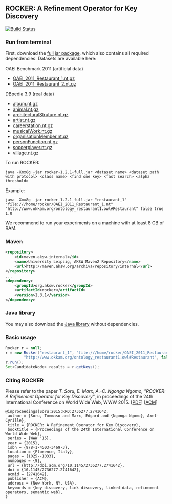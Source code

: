 ## ROCKER: A Refinement Operator for Key Discovery ##

[![Build Status](http://ci.aksw.org/jenkins/buildStatus/icon?job=Rocker)](http://ci.aksw.org/jenkins/view/All/job/Rocker/)

### Run from terminal ###

First, download the [full jar package](https://github.com/AKSW/rocker/releases/download/v1.2.1/rocker-1.2.1-full.jar), which also contains all required dependencies. Datasets are available here:

OAEI Benchmark 2011 (artificial data)

* [OAEI_2011_Restaurant_1.nt.gz](https://bitbucket.org/mommi84/rocker-servlet/downloads/OAEI_2011_Restaurant_1.nt.gz)
* [OAEI_2011_Restaurant_2.nt.gz](https://bitbucket.org/mommi84/rocker-servlet/downloads/OAEI_2011_Restaurant_2.nt.gz)

DBpedia 3.9 (real data)

* [album.nt.gz](https://bitbucket.org/mommi84/rocker-servlet/downloads/album.nt.gz)
* [animal.nt.gz](https://bitbucket.org/mommi84/rocker-servlet/downloads/animal.nt.gz)
* [architecturalStruture.nt.gz](https://bitbucket.org/mommi84/rocker-servlet/downloads/architecturalStruture.nt.gz)
* [artist.nt.gz](https://bitbucket.org/mommi84/rocker-servlet/downloads/artist.nt.gz)
* [careerstation.nt.gz](https://bitbucket.org/mommi84/rocker-servlet/downloads/careerstation.nt.gz)
* [musicalWork.nt.gz](https://bitbucket.org/mommi84/rocker-servlet/downloads/musicalWork.nt.gz)
* [organisationMember.nt.gz](https://bitbucket.org/mommi84/rocker-servlet/downloads/organisationMember.nt.gz)
* [personFunction.nt.gz](https://bitbucket.org/mommi84/rocker-servlet/downloads/personFunction.nt.gz)
* [soccerplayer.nt.gz](https://bitbucket.org/mommi84/rocker-servlet/downloads/soccerplayer.nt.gz)
* [village.nt.gz](https://bitbucket.org/mommi84/rocker-servlet/downloads/village.nt.gz)

To run ROCKER:

```
java -Xmx8g -jar rocker-1.2.1-full.jar <dataset name> <dataset path with protocol> <class name> <find one key> <fast search> <alpha threshold>
```

Example:

```
java -Xmx8g -jar rocker-1.2.1-full.jar "restaurant_1" "file:///home/rocker/OAEI_2011_Restaurant_1.nt" "http://www.okkam.org/ontology_restaurant1.owl#Restaurant" false true 1.0
```

We recommend to run your experiments on a machine with at least 8 GB of RAM.

### Maven

```xml
<repository>
    <id>maven.aksw.internal</id>
    <name>University Leipzig, AKSW Maven2 Repository</name>
    <url>http://maven.aksw.org/archiva/repository/internal</url>
</repository>
...
<dependency>
    <groupId>org.aksw.rocker</groupId>
    <artifactId>rocker</artifactId>
    <version>1.3.1</version>
</dependency>
```

### Java library ###

You may also download the [Java library](https://github.com/AKSW/rocker/releases/download/v1.2.1/rocker-1.2.1.jar) without dependencies.

### Basic usage ###

```java
Rocker r = null;
r = new Rocker("restaurant_1", "file:///home/rocker/OAEI_2011_Restaurant_1.nt",
        "http://www.okkam.org/ontology_restaurant1.owl#Restaurant", false, true, 1.0);
r.run();
Set<CandidateNode> results = r.getKeys();
```

### Citing ROCKER ###

Please refer to the paper *T. Soru, E. Marx, A.-C. Ngonga Ngomo, "ROCKER: A Refinement Operator for Key Discovery"*, in proceedings of the 24th International Conference on World Wide Web, WWW 2015. [[PDF](http://svn.aksw.org/papers/2015/WWW_Rocker/public.pdf)] [[ACM](http://dl.acm.org/citation.cfm?id=2741642)]

```
@inproceedings{Soru:2015:RRO:2736277.2741642,
 author = {Soru, Tommaso and Marx, Edgard and {Ngonga Ngomo}, Axel-Cyrille},
 title = {ROCKER: A Refinement Operator for Key Discovery},
 booktitle = {Proceedings of the 24th International Conference on World Wide Web},
 series = {WWW '15},
 year = {2015},
 isbn = {978-1-4503-3469-3},
 location = {Florence, Italy},
 pages = {1025--1033},
 numpages = {9},
 url = {http://doi.acm.org/10.1145/2736277.2741642},
 doi = {10.1145/2736277.2741642},
 acmid = {2741642},
 publisher = {ACM},
 address = {New York, NY, USA},
 keywords = {key discovery, link discovery, linked data, refinement operators, semantic web},
}
```
